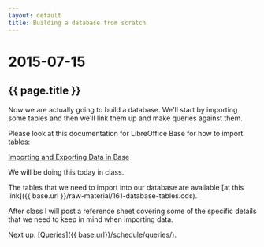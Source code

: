 ```yaml
---
layout: default
title: Building a database from scratch
---
```


# 2015-07-15
## {{ page.title }}

Now we are actually going to build a database. 
We'll start by importing some tables and then we'll link them up and make queries against them. 

Please look at this documentation for LibreOffice Base for how to import tables:

[Importing and Exporting Data in Base](https://help.libreoffice.org/Common/Importing_and_Exporting_Data_in_Base)

We will be doing this today in class. 

The tables that we need to import into our database are available [at this link]({{ base.url }}/raw-material/161-database-tables.ods).

After class I will post a reference sheet covering some of the specific details that we need to keep in mind when importing data. 

Next up: [Queries]({{ base.url}}/schedule/queries/).